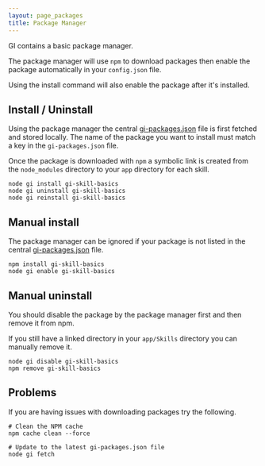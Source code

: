 ```yaml
---
layout: page_packages
title: Package Manager
---
```


GI contains a basic package manager.

The package manager will use `npm` to download packages then enable the package automatically in your `config.json` file.

Using the install command will also enable the package after it's installed.


## Install / Uninstall

Using the package manager the central [gi-packages.json](https://github.com/GoodIntentionsAssistant/gi-packages/blob/master/gi-packages.json) file is first fetched and stored locally. The name of the package you want to install must match a key in the `gi-packages.json` file.

Once the package is downloaded with `npm` a symbolic link is created from the `node_modules` directory to your `app` directory for each skill.

~~~
node gi install gi-skill-basics
node gi uninstall gi-skill-basics
node gi reinstall gi-skill-basics
~~~


## Manual install

The package manager can be ignored if your package is not listed in the central [gi-packages.json](https://github.com/GoodIntentionsAssistant/gi-packages/blob/master/gi-packages.json) file.

~~~
npm install gi-skill-basics
node gi enable gi-skill-basics
~~~


## Manual uninstall

You should disable the package by the package manager first and then remove it from npm.

If you still have a linked directory in your `app/Skills` directory you can manually remove it.

~~~
node gi disable gi-skill-basics
npm remove gi-skill-basics
~~~


## Problems

If you are having issues with downloading packages try the following.

~~~shell
# Clean the NPM cache
npm cache clean --force

# Update to the latest gi-packages.json file
node gi fetch
~~~